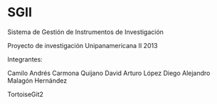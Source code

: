 SGII
====

Sistema de Gestión de Instrumentos de Investigación

Proyecto de investigación Unipanamericana II 2013

Integrantes:

Camilo Andrés Carmona Quijano
David Arturo López
Diego Alejandro Malagón Hernández

TortoiseGit2
